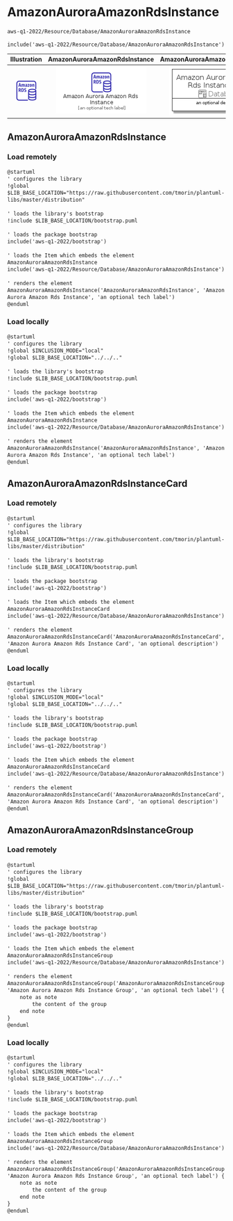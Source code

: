 # AmazonAuroraAmazonRdsInstance


```text
aws-q1-2022/Resource/Database/AmazonAuroraAmazonRdsInstance
```

```text
include('aws-q1-2022/Resource/Database/AmazonAuroraAmazonRdsInstance')
```



| Illustration | AmazonAuroraAmazonRdsInstance | AmazonAuroraAmazonRdsInstanceCard | AmazonAuroraAmazonRdsInstanceGroup |
| :---: | :---: | :---: | :---: |
| ![illustration for Illustration](../../../aws-q1-2022/Resource/Database/AmazonAuroraAmazonRdsInstance.png) | ![illustration for AmazonAuroraAmazonRdsInstance](../../../aws-q1-2022/Resource/Database/AmazonAuroraAmazonRdsInstance.Local.png) | ![illustration for AmazonAuroraAmazonRdsInstanceCard](../../../aws-q1-2022/Resource/Database/AmazonAuroraAmazonRdsInstanceCard.Local.png) | ![illustration for AmazonAuroraAmazonRdsInstanceGroup](../../../aws-q1-2022/Resource/Database/AmazonAuroraAmazonRdsInstanceGroup.Local.png) |




## AmazonAuroraAmazonRdsInstance

### Load remotely
```plantuml
@startuml
' configures the library
!global $LIB_BASE_LOCATION="https://raw.githubusercontent.com/tmorin/plantuml-libs/master/distribution"

' loads the library's bootstrap
!include $LIB_BASE_LOCATION/bootstrap.puml

' loads the package bootstrap
include('aws-q1-2022/bootstrap')

' loads the Item which embeds the element AmazonAuroraAmazonRdsInstance
include('aws-q1-2022/Resource/Database/AmazonAuroraAmazonRdsInstance')

' renders the element
AmazonAuroraAmazonRdsInstance('AmazonAuroraAmazonRdsInstance', 'Amazon Aurora Amazon Rds Instance', 'an optional tech label')
@enduml
```

### Load locally
```plantuml
@startuml
' configures the library
!global $INCLUSION_MODE="local"
!global $LIB_BASE_LOCATION="../../.."

' loads the library's bootstrap
!include $LIB_BASE_LOCATION/bootstrap.puml

' loads the package bootstrap
include('aws-q1-2022/bootstrap')

' loads the Item which embeds the element AmazonAuroraAmazonRdsInstance
include('aws-q1-2022/Resource/Database/AmazonAuroraAmazonRdsInstance')

' renders the element
AmazonAuroraAmazonRdsInstance('AmazonAuroraAmazonRdsInstance', 'Amazon Aurora Amazon Rds Instance', 'an optional tech label')
@enduml
```

## AmazonAuroraAmazonRdsInstanceCard

### Load remotely
```plantuml
@startuml
' configures the library
!global $LIB_BASE_LOCATION="https://raw.githubusercontent.com/tmorin/plantuml-libs/master/distribution"

' loads the library's bootstrap
!include $LIB_BASE_LOCATION/bootstrap.puml

' loads the package bootstrap
include('aws-q1-2022/bootstrap')

' loads the Item which embeds the element AmazonAuroraAmazonRdsInstanceCard
include('aws-q1-2022/Resource/Database/AmazonAuroraAmazonRdsInstance')

' renders the element
AmazonAuroraAmazonRdsInstanceCard('AmazonAuroraAmazonRdsInstanceCard', 'Amazon Aurora Amazon Rds Instance Card', 'an optional description')
@enduml
```

### Load locally
```plantuml
@startuml
' configures the library
!global $INCLUSION_MODE="local"
!global $LIB_BASE_LOCATION="../../.."

' loads the library's bootstrap
!include $LIB_BASE_LOCATION/bootstrap.puml

' loads the package bootstrap
include('aws-q1-2022/bootstrap')

' loads the Item which embeds the element AmazonAuroraAmazonRdsInstanceCard
include('aws-q1-2022/Resource/Database/AmazonAuroraAmazonRdsInstance')

' renders the element
AmazonAuroraAmazonRdsInstanceCard('AmazonAuroraAmazonRdsInstanceCard', 'Amazon Aurora Amazon Rds Instance Card', 'an optional description')
@enduml
```

## AmazonAuroraAmazonRdsInstanceGroup

### Load remotely
```plantuml
@startuml
' configures the library
!global $LIB_BASE_LOCATION="https://raw.githubusercontent.com/tmorin/plantuml-libs/master/distribution"

' loads the library's bootstrap
!include $LIB_BASE_LOCATION/bootstrap.puml

' loads the package bootstrap
include('aws-q1-2022/bootstrap')

' loads the Item which embeds the element AmazonAuroraAmazonRdsInstanceGroup
include('aws-q1-2022/Resource/Database/AmazonAuroraAmazonRdsInstance')

' renders the element
AmazonAuroraAmazonRdsInstanceGroup('AmazonAuroraAmazonRdsInstanceGroup', 'Amazon Aurora Amazon Rds Instance Group', 'an optional tech label') {
    note as note
        the content of the group
    end note
}
@enduml
```

### Load locally
```plantuml
@startuml
' configures the library
!global $INCLUSION_MODE="local"
!global $LIB_BASE_LOCATION="../../.."

' loads the library's bootstrap
!include $LIB_BASE_LOCATION/bootstrap.puml

' loads the package bootstrap
include('aws-q1-2022/bootstrap')

' loads the Item which embeds the element AmazonAuroraAmazonRdsInstanceGroup
include('aws-q1-2022/Resource/Database/AmazonAuroraAmazonRdsInstance')

' renders the element
AmazonAuroraAmazonRdsInstanceGroup('AmazonAuroraAmazonRdsInstanceGroup', 'Amazon Aurora Amazon Rds Instance Group', 'an optional tech label') {
    note as note
        the content of the group
    end note
}
@enduml
```

